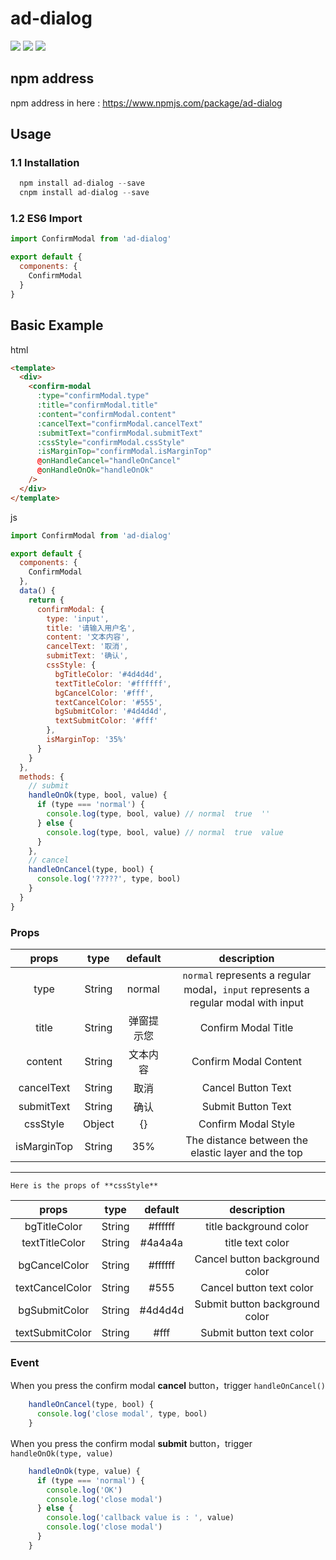 # ad-dialog

![](https://img.shields.io/badge/webpack-3.9.1-blue.svg)
![](https://img.shields.io/badge/vue-2.5.9-brightgreen.svg)
![](https://img.shields.io/badge/Author-PDK-yellow.svg)

## npm address
npm address in here : https://www.npmjs.com/package/ad-dialog


## Usage

### 1.1 Installation

```javascript
  npm install ad-dialog --save
  cnpm install ad-dialog --save
```

### 1.2 ES6 Import

```javascript
import ConfirmModal from 'ad-dialog'

export default {
  components: {
    ConfirmModal
  }
}
```

## Basic Example

html

```html
<template>
  <div>
    <confirm-modal
      :type="confirmModal.type"
      :title="confirmModal.title"
      :content="confirmModal.content"
      :cancelText="confirmModal.cancelText"
      :submitText="confirmModal.submitText"
      :cssStyle="confirmModal.cssStyle"
      :isMarginTop="confirmModal.isMarginTop"
      @onHandleCancel="handleOnCancel"
      @onHandleOnOk="handleOnOk"
    />
  </div>
</template>
```

js

```javascript
import ConfirmModal from 'ad-dialog'

export default {
  components: {
    ConfirmModal
  },
  data() {
    return {
      confirmModal: {
        type: 'input',
        title: '请输入用户名',
        content: '文本内容',
        cancelText: '取消',
        submitText: '确认',
        cssStyle: {
          bgTitleColor: '#4d4d4d',
          textTitleColor: '#ffffff',
          bgCancelColor: '#fff',
          textCancelColor: '#555',
          bgSubmitColor: '#4d4d4d',
          textSubmitColor: '#fff'
        },
        isMarginTop: '35%'
      }
    }
  },
  methods: {
    // submit
    handleOnOk(type, bool, value) {
      if (type === 'normal') {
        console.log(type, bool, value) // normal  true  ''
      } else {
        console.log(type, bool, value) // normal  true  value
      }
    },
    // cancel
    handleOnCancel(type, bool) {
      console.log('?????', type, bool)
    }
  }
}
```

### Props

|    props    |  type  |      default       |                                    description                                     |
| :---------: | :----: | :----------------: | :--------------------------------------------------------------------------------: |
|    type     | String |       normal       | `normal` represents a regular modal，`input` represents a regular modal with input |
|    title    | String |     弹窗提示您     |                                Confirm Modal Title                                 |
|   content   | String |  文本内容 |                               Confirm Modal Content                                |
| cancelText  | String |        取消        |                                 Cancel Button Text                                 |
| submitText  | String |        确认        |                                 Submit Button Text                                 |
|  cssStyle   | Object |         {}         |                                Confirm Modal Style                                 |
| isMarginTop | String |        35%         |                 The distance between the elastic layer and the top                 |

---

`Here is the props of **cssStyle**`

|      props      |  type  | default |          description           |
| :-------------: | :----: | :-----: | :----------------------------: |
|  bgTitleColor   | String | #ffffff |     title background color     |
| textTitleColor  | String | #4a4a4a |        title text color        |
|  bgCancelColor  | String | #ffffff | Cancel button background color |
| textCancelColor | String |  #555   |    Cancel button text color    |
|  bgSubmitColor  | String | #4d4d4d | Submit button background color |
| textSubmitColor | String |  #fff   |    Submit button text color    |

### Event

When you press the confirm modal **cancel** button，trigger `handleOnCancel()`

```javascript
    handleOnCancel(type, bool) {
      console.log('close modal', type, bool)
    }
```

When you press the confirm modal **submit** button，trigger `handleOnOk(type, value)`

```javascript
    handleOnOk(type, value) {
      if (type === 'normal') {
        console.log('OK')
        console.log('close modal')
      } else {
        console.log('callback value is : ', value)
        console.log('close modal')
      }
    }
```
